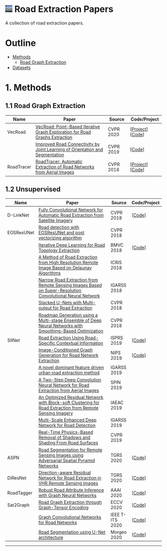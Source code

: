 [<img height="23" src="https://github.com/lh9171338/Outline/blob/master/icon.jpg"/>](https://github.com/lh9171338/Outline) Road Extraction Papers
===

A collection of road extraction papers.

# Outline

- [Methods](#1-Methods)
  - [Road Graph Extraction](#11-Road-Graph-Extraction)
- [Datasets](#2-Datasets)

# 1. Methods

## 1.1 Road Graph Extraction

| Name | Paper | Source | Code/Project |
| --- | --- | --- | --- |
| VecRoad | [VecRoad: Point-Based Iterative Graph Exploration for Road Graphs Extraction](https://ieeexplore.ieee.org/document/9157398) | CVPR 2020 | [[Project](https://mmcheng.net/vecroad/)] [[Code](https://github.com/tansor/VecRoad)] |
|  | [Improved Road Connectivity by Joint Learning of Orientation and Segmentation](https://ieeexplore.ieee.org/document/8953380) | CVPR 2019 | [[Code](https://github.com/anilbatra2185/road_connectivity)] |
| RoadTracer | [RoadTracer: Automatic Extraction of Road Networks from Aerial Images](https://ieeexplore.ieee.org/document/8578594) | CVPR 2018 | [[Project](https://roadmaps.csail.mit.edu/roadtracer/)] [[Code](https://github.com/mitroadmaps/roadtracer)] |

## 1.2 Unsupervised
| Name | Paper | Source | Code/Project |
| --- | --- | --- | --- |
| D-LinkNet | [Fully Convolutional Network for Automatic Road Extraction from Satellite Imagery](https://ieeexplore.ieee.org/stamp/stamp.jsp?tp=&arnumber=8575493) | CVPR 2018 | [[Code](https://github.com/NekoApocalypse/road-extraction-d-linknet)] |
| EOSResUNet | [Road detection with EOSResUNet and post vectorizing algorithm](https://ieeexplore.ieee.org/stamp/stamp.jsp?tp=&arnumber=8575494) | CVPR 2018 | |
|  | [Iterative Deep Learning for Road Topology Extraction](https://arxiv.org/pdf/1808.09814v1.pdf) | BMVC 2018 | [[Code](https://github.com/carlesventura/iterative-deep-learning)] |
|  | [A Method of Road Extraction from High Resolution Remote Image Based on Delaunay Algorithms](https://ieeexplore.ieee.org/stamp/stamp.jsp?tp=&arnumber=8410249) | ICRIS 2018 | |
|  | [Narrow Road Extraction from Remote Sensing Images Based on Super-Resolution Convolutional Neural Network](https://ieeexplore.ieee.org/stamp/stamp.jsp?tp=&arnumber=8517851) | IGARSS 2018 | |
|  | [Stacked U-Nets with Multi-output for Road Extraction](https://ieeexplore.ieee.org/stamp/stamp.jsp?tp=&arnumber=8575491) | CVPR 2018 | |
|  | [Roadmap Generation using a Multi-stage Ensemble of Deep Neural Networks with Smoothing-Based Optimization](https://ieeexplore.ieee.org/stamp/stamp.jsp?tp=&arnumber=8575497) | CVPR 2018 | |
| SIINet | [Road Extraction Using Road-Specific Contextual Information](https://ieeexplore.ieee.org/stamp/stamp.jsp?tp=&arnumber=8900507) | ISPRS 2019 | [[Code](https://github.com/ErenTuring/SIINet)] |
|  | [Image-Conditioned Graph Generation for Road Network Extraction](https://arxiv.org/pdf/1910.14388v1.pdf) | NIPS 2019 | [[Code](https://github.com/davide-belli/generative-graph-transformer)] |
|  | [A novel dominant feature driven urban road extraction method](https://ieeexplore.ieee.org/stamp/stamp.jsp?tp=&arnumber=8950028) | IGARSS 2019 | |
|  | [A Two-Step Deep Convolution Neural Network for Road Extraction from Aerial Images](https://ieeexplore.ieee.org/stamp/stamp.jsp?tp=&arnumber=8711639) | SPIN 2019 | |
|  | [An Optimized Residual Network with Block-soft Clustering for Road Extraction from Remote Sensing Imagery](https://ieeexplore.ieee.org/stamp/stamp.jsp?tp=&arnumber=8997695) | IAEAC 2019 | |
|  | [Multi-Scale Enhanced Deep Network for Road Detection](https://ieeexplore.ieee.org/stamp/stamp.jsp?tp=&arnumber=8899115) | IGARSS 2019 | |
|  | [Real-Time Physics-Based Removal of Shadows and Shading From Road Surfaces](https://ieeexplore.ieee.org/stamp/stamp.jsp?tp=&arnumber=9025374) | CVPR 2019 | |
| ASPN | [Road Segmentation for Remote Sensing Images using Adversarial Spatial Pyramid Networks](https://ieeexplore.ieee.org/stamp/stamp.jsp?tp=&arnumber=9173823) | TGRS 2020 | [[Code](https://github.com/pshams55/ASPN)] |
| DiResNet | [Direction-aware Residual Network for Road Extraction in VHR Remote Sensing Images](https://ieeexplore.ieee.org/stamp/stamp.jsp?tp=&arnumber=9257405) | TGRS 2020 | [[Code](https://github.com/ggsDing/DiResNet)] |
| RoadTagger | [Robust Road Attribute Inference with Graph Neural Networks](https://arxiv.org/pdf/1912.12408v1.pdf) | AAAI 2020 | [[Code](https://github.com/mitroadmaps/roadtagger)] |
| Sat2Graph | [Road Graph Extraction through Graph-Tensor Encoding](https://arxiv.org/pdf/2007.09547v1.pdf) | ECCV 2020 | [[Code](https://github.com/songtaohe/Sat2Graph)] |
| | [Graph Convolutional Networks for Road Networks](https://arxiv.org/pdf/1908.11567v3.pdf) | IEEE T-ITS 2020 | [[Code](https://github.com/TobiasSkovgaardJepsen/relational-fusion-networks)] |
| | [Road Segmentation using U-Net architecture](https://ieeexplore.ieee.org/stamp/stamp.jsp?tp=&arnumber=9121887) | Morgeo 2020 | [[Code](https://github.com/vincentballet/road_segmentation)] |

---
 
